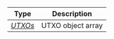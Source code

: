 |   Type   |    Description    |
| :------: | :---------------: |
| [*UTXOs*](types/#utxos) | UTXO object array |
